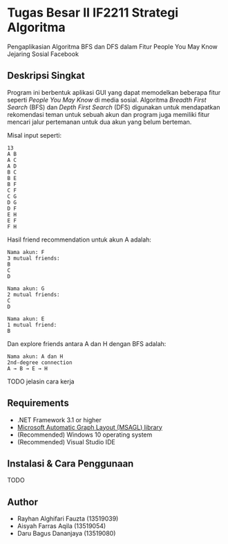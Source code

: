 # Tugas Besar II IF2211 Strategi Algoritma
Pengaplikasian Algoritma BFS dan DFS dalam Fitur People You May Know Jejaring Sosial Facebook

## Deskripsi Singkat
Program ini berbentuk aplikasi GUI yang dapat memodelkan beberapa fitur seperti *People You May Know* di media sosial. Algoritma *Breadth First Search* (BFS) dan *Depth First Search* (DFS) digunakan untuk mendapatkan rekomendasi teman untuk sebuah akun dan program juga memiliki fitur mencari jalur pertemanan untuk dua akun yang belum berteman.

Misal input seperti:
```
13
A B
A C
A D
B C
B E
B F
C F
C G
D G
D F
E H
E F
F H
```
Hasil friend recommendation untuk akun A adalah:
```
Nama akun: F
3 mutual friends:
B
C
D

Nama akun: G
2 mutual friends:
C
D

Nama akun: E
1 mutual friend:
B
```

Dan explore friends antara A dan H dengan BFS adalah:
```
Nama akun: A dan H
2nd-degree connection
A → B → E → H
```

TODO jelasin cara kerja


## Requirements
* .NET Framework 3.1 or higher
* [Microsoft Automatic Graph Layout (MSAGL) library](https://github.com/microsoft/automatic-graph-layout)
* (Recommended) Windows 10 operating system
* (Recommended) Visual Studio IDE

## Instalasi & Cara Penggunaan
TODO

## Author
* Rayhan Alghifari Fauzta (13519039)
* Aisyah Farras Aqila (13519054)
* Daru Bagus Dananjaya (13519080)
